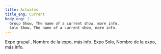 ```yaml
---
title: Actuales
title_eng: Current
body_eng: |-
  Group Show, The name of a current show, more info.
  Solo Show, The name of a current show, more info.
---
```

Expo grupal , Nombre de la expo, más info.
Expo Solo, Nombre de la expo, más info.